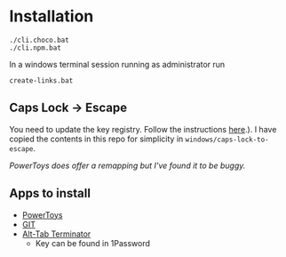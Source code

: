 # Installation

```
./cli.choco.bat
./cli.npm.bat
```

In a windows terminal session running as administrator run

```
create-links.bat
```

## Caps Lock -> Escape

You need to update the key registry.
Follow the instructions [here](https://vim.fandom.com/wiki/Map_caps_lock_to_escape_in_Windows#:~:text=To%20apply%20the%20changes%2C%20log,and%20you%20cannot%20generate%20ScrollLock).).
I have copied the contents in this repo for simplicity in `windows/caps-lock-to-escape`.

*PowerToys does offer a remapping but I've found it to be buggy.*

## Apps to install

- [PowerToys](https://docs.microsoft.com/en-us/windows/powertoys/install)
- [GIT](https://git-scm.com/downloads)
- [Alt-Tab Terminator](https://www.ntwind.com/software/alttabter.html)
  - Key can be found in 1Password
